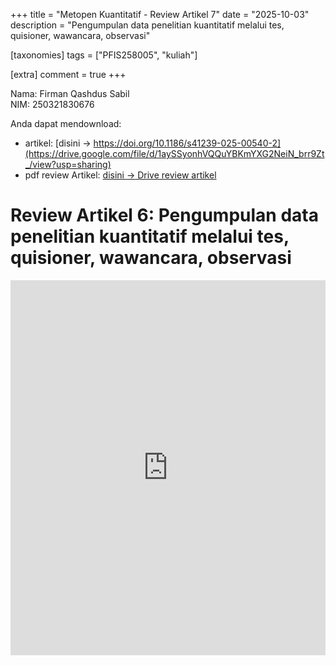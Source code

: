 +++
title = "Metopen Kuantitatif - Review Artikel 7"
date = "2025-10-03"
description = "Pengumpulan data penelitian kuantitatif melalui tes, quisioner, wawancara, observasi"

[taxonomies]
tags = ["PFIS258005", "kuliah"]

[extra]
comment = true
+++

Nama: Firman Qashdus Sabil\
NIM: 250321830676

Anda dapat mendownload:
- artikel: [disini $\rightarrow$ https://doi.org/10.1186/s41239-025-00540-2](https://drive.google.com/file/d/1aySSyonhVQQuYBKmYXG2NeiN_brr9Zt_/view?usp=sharing)
- pdf review Artikel: [disini $\rightarrow$ Drive review artikel](https://drive.google.com/file/d/1SrU-KQiXgMj8UdFIMibvSYpRE3xv8oqP/view?usp=sharing)

# Review Artikel 6: Pengumpulan data penelitian kuantitatif melalui tes, quisioner, wawancara, observasi
<iframe src="https://drive.google.com/file/d/1SrU-KQiXgMj8UdFIMibvSYpRE3xv8oqP/preview" width="100%" height="600" allow="autoplay" frameborder="0"></iframe>
